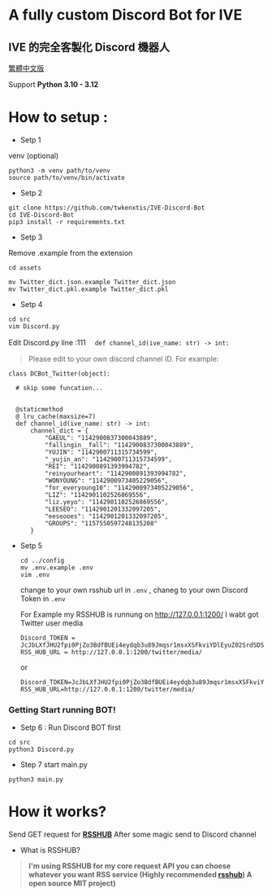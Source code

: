 # A fully custom Discord Bot for IVE

## IVE 的完全客製化 Discord 機器人
  [繁體中文版](https://github.com/twkenxtis/IVE-Discord-Bot/tree/main/docs)

Support **Python 3.10 - 3.12**

# How to setup :

- Setp 1

venv (optional)
```
python3 -m venv path/to/venv
source path/to/venv/bin/activate
```

- Setp 2
```
git clone https://github.com/twkenxtis/IVE-Discord-Bot
cd IVE-Discord-Bot
pip3 install -r requirements.txt
```

- Setp 3
  
Remove .example from the extension
```
cd assets

mv Twitter_dict.json.example Twitter_dict.json
mv Twitter_dict.pkl.example Twitter_dict.pkl
```

- Setp 4
  
```
cd src 
vim Discord.py 
```

 Edit Discord.py line :111 　``def channel_id(ive_name: str) -> int:``
 > Please edit to your own discord channel ID.
For example:
    
    class DCBot_Twitter(object):

      # skip some funcation...

      
      @staticmethod
      @ lru_cache(maxsize=7)
      def channel_id(ive_name: str) -> int:
          channel_dict = {
              "GAEUL": "1142900837300043889",
              "fallingin__fall": "1142900837300043889",
              "YUJIN": "1142900711315734599",
              "_yujin_an": "1142900711315734599",
              "REI": "1142900891393994782",
              "reinyourheart": "1142900891393994782",
              "WONYOUNG": "1142900973405229056",
              "for_everyoung10": "1142900973405229056",
              "LIZ": "1142901102526869556",
              "liz.yeyo": "1142901102526869556",
              "LEESEO": "1142901201332097205",
              "eeseooes": "1142901201332097205",
              "GROUPS": "1157550597248135208"
          }
      
    
- Setp 5
 
  ```
  cd ../config
  mv .env.example .env
  vim .env
  ```
  
  change to your own rsshub url in `.env` ,
  chaneg to your own Discord Token in `.env`
  
  For Example my RSSHUB is runnung on http://127.0.0.1:1200/ I wabt got Twitter user media
  
  ```
  Discord_TOKEN = JcJbLXfJHU2fpi0PjZo3BdfBUEi4eydqb3u89Jmqsr1msxXSFkviYDlEyuZ02SrdSDSShfEY
  RSS_HUB_URL = http://127.0.0.1:1200/twitter/media/
  ```

  or

  ```
  Discord_TOKEN=JcJbLXfJHU2fpi0PjZo3BdfBUEi4eydqb3u89Jmqsr1msxXSFkviYDlEyuZ02SrdSDSShfEY
  RSS_HUB_URL=http://127.0.0.1:1200/twitter/media/
  ```

### Getting Start running BOT!

- Setp 6 : Run Discord BOT first
  
``` 
cd src 
python3 Discord.py
```
    
    
- Step 7 start main.py
  
```
python3 main.py
```
  

# How it works?
Send GET request for [**RSSHUB**](https://github.com/DIYgod/RSSHub) After some magic send to Discord channel
- What is RSSHUB?
> **I'm using **RSSHUB** for my core request API you can choese whatever you want RSS service (Highly recommended [rsshub](https://github.com/DIYgod/RSSHub)) A open source MIT project)**

